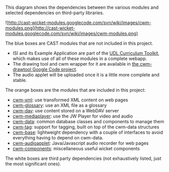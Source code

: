 This diagram shows the dependencies between the various modules and selected dependencies on third-party libraries.

![http://cast-wicket-modules.googlecode.com/svn/wiki/images/cwm-modules.png](http://cast-wicket-modules.googlecode.com/svn/wiki/images/cwm-modules.png)

The blue boxes are CAST modules that are not included in this project.
  * ISI and its Example Application are part of the [UDL Curriculum Toolkit](http://code.google.com/p/udl-curriculum-toolkit), which makes use of all of these modules in a complete webapp.
  * The drawing tool and cwm wrapper for it are available in [the cwm-drawtool Google Code project](http://code.google.com/p/cwm-drawtool).
  * The audio applet will be uploaded once it is a little more complete and stable.

The orange boxes are the modules that are included in this project:
  * [cwm-xml](CwmXml.md): use transformed XML content on web pages
  * [cwm-glossary](CwmGlossary.md): use an XML file as a glossary
  * [cwm-dav](CwmDav.md): use content stored on a WebDAV server
  * [cwm-mediaplayer](CwmMediaplayer.md): use the JW Player for video and audio
  * [cwm-data](CwmData.md): common database classes and components to manage them
  * [cwm-tag](CwmTag.md): support for tagging, built on top of the cwm-data structures
  * [cwm-base](CwmBase.md): lightweight dependency with a couple of interfaces to avoid everything having to depend on cwm-data.
  * [cwm-audioapplet](CwmAudioapplet.md): Java/Javascript audio recorder for web pages
  * [cwm-components](CwmComponents.md): miscellaneous useful wicket components

The white boxes are third party dependencies (not exhaustively listed, just the most significant ones).